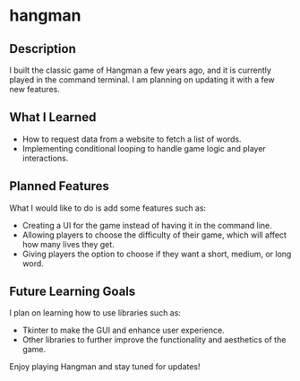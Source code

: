# hangman

## Description

I built the classic game of Hangman a few years ago, and it is currently played in the command terminal. I am planning on updating it with a few new features.

## What I Learned

- How to request data from a website to fetch a list of words.
- Implementing conditional looping to handle game logic and player interactions.

## Planned Features

What I would like to do is add some features such as:

- Creating a UI for the game instead of having it in the command line.
- Allowing players to choose the difficulty of their game, which will affect how many lives they get.
- Giving players the option to choose if they want a short, medium, or long word.

## Future Learning Goals

I plan on learning how to use libraries such as:

- Tkinter to make the GUI and enhance user experience.
- Other libraries to further improve the functionality and aesthetics of the game.


Enjoy playing Hangman and stay tuned for updates!





